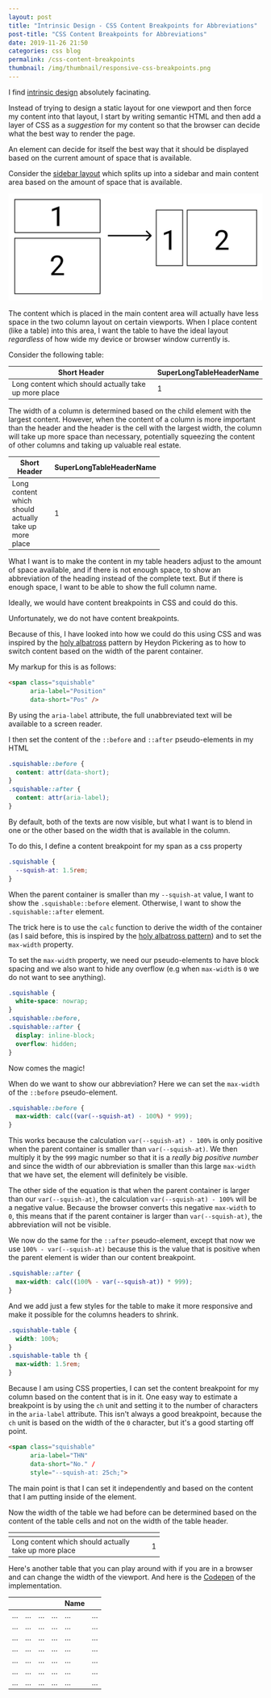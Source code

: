 ```yaml
---
layout: post
title: "Intrinsic Design - CSS Content Breakpoints for Abbreviations"
post-title: "CSS Content Breakpoints for Abbreviations"
date: 2019-11-26 21:50
categories: css blog
permalink: /css-content-breakpoints
thumbnail: /img/thumbnail/responsive-css-breakpoints.png
---
```


I find [intrinsic design](http://www.zeldman.com/2018/05/02/transcript-intrinsic-web-design-with-jen-simmons-the-big-web-show/) absolutely facinating.

Instead of trying to design a static layout for one viewport and
then force my content into that layout, I start by writing
semantic HTML and then add a layer of CSS as a _suggestion_ for
my content so that the browser can decide what the best way to
render the page.

An element can decide for itself the best way that it should be
displayed based on the current amount of space that is available.

Consider the [sidebar layout](https://every-layout.dev/layouts/sidebar/) which splits up into a sidebar and main content area
based on the amount of space that is available.

![In a wider viewport some content may actually have less space](/img/2019-11-26-responsive/HorizontalToVertical.svg "In a wider viewport some content may actually have less space")

The content which is placed in the main content area will
actually have less space in the two column layout on certain
viewports. When I place content (like a table) into this area, I
want the table to have the ideal layout _regardless_ of how wide
my device or browser window currently is.

Consider the following table:

<div class="horizontal-scroll">
  <table>
    <thead>
      <tr>
        <th>
          Short Header
        </th>
        <th>
          SuperLongTableHeaderName
        </th>
      </tr>
    </thead>
    <tbody>
      <tr>
        <td>Long content which should actually take up more place</td>
        <td class="number">1</td>
      </tr>
    </tbody>
  </table>
</div>

The width of a column is determined based on the child element
with the largest content. However, when the content of a column
is more important than the header and the header is the cell
with the largest width, the column will take up more space than
necessary, potentially squeezing the content of other columns
and taking up valuable real estate.

<div class="horizontal-scroll">
  <table style="max-width: 300px">
    <thead>
      <tr>
        <th>
          Short Header
        </th>
        <th>
          SuperLongTableHeaderName
        </th>
      </tr>
    </thead>
    <tbody>
      <tr>
        <td>Long content which should actually take up more place</td>
        <td class="number">1</td>
      </tr>
    </tbody>
  </table>
</div>

What I want is to make the content in my table headers adjust to
the amount of space available, and if there is not enough space,
to show an abbreviation of the heading instead of the complete
text. But if there is enough space, I want to be able to show the
full column name.

Ideally, we would have content breakpoints in CSS and could do this.

Unfortunately, we do not have content breakpoints.

Because of this, I have looked into how we could do this using
CSS and was inspired by the [holy albatross](https://www.heydonworks.com/article/the-flexbox-holy-albatross) pattern
by Heydon Pickering as to how to switch content based on the
width of the parent container.

My markup for this is as follows:

```html
<span class="squishable"
      aria-label="Position"
      data-short="Pos" />
```

By using the `aria-label` attribute, the full unabbreviated text
will be available to a screen reader.

I then set the content of the `::before` and `::after`
pseudo-elements in my HTML 

```css
.squishable::before {
  content: attr(data-short);
}
.squishable::after {
  content: attr(aria-label);
}
```

By default, both of the texts are now visible, but what I want is
to blend in one or the other based on the width that is available
in the column.

To do this, I define a content breakpoint for my span as a css
property

```css
.squishable {
  --squish-at: 1.5rem;
}
```

When the parent container is smaller than my `--squish-at` value,
I want to show the `.squishable::before` element. Otherwise, I
want to show the `.squishable::after` element.

The trick here is to use the `calc` function to derive the width
of the container (as I said before, this is inspired by the
[holy albatross pattern](https://www.heydonworks.com/article/the-flexbox-holy-albatross)) and to set the `max-width` property.

To set the `max-width` property, we need our pseudo-elements to
have block spacing and we also want to hide any overflow (e.g
when `max-width` is `0` we do not want to see anything).

```css
.squishable {
  white-space: nowrap;
}
.squishable::before,
.squishable::after {
  display: inline-block;
  overflow: hidden;
}
```

Now comes the magic!

When do we want to show our abbreviation? Here we can set the
`max-width` of the `::before` pseudo-element.

```css
.squishable::before {
  max-width: calc((var(--squish-at) - 100%) * 999);
}
```

This works because the calculation `var(--squish-at) - 100%` is
only positive when the parent container is smaller than `var(--squish-at)`. We then multiply it by the `999` magic number so
that it is a _really big positive number_ and since the width
of our abbreviation is smaller than this large `max-width` that
we have set, the element will definitely be visible.

The other side of the equation is that when the parent container
is larger than our `var(--squish-at)`, the calculation
`var(--squish-at) - 100%` will be a negative value. Because the
browser converts this negative `max-width` to `0`, this means
that if the parent container is larger than `var(--squish-at)`,
the abbreviation will not be visible.

We now do the same for the `::after` pseudo-element, except that
now we use `100% - var(--squish-at)` because this is the value
that is positive when the parent element is wider than our
content breakpoint.

```css
.squishable::after {
  max-width: calc((100% - var(--squish-at)) * 999);
}
```

And we add just a few styles for the table to make it more
responsive and make it possible for the columns headers to
shrink.

```css
.squishable-table {
  width: 100%;
}
.squishable-table th {
  max-width: 1.5rem;
}
```

Because I am using CSS properties, I can set the content
breakpoint for my column based on the content that is in it.
One easy way to estimate a breakpoint is by using the `ch` unit
and setting it to the number of characters in the `aria-label`
attribute. This isn't always a good breakpoint, because the `ch`
unit is based on the width of the `0` character, but it's a good
starting off point.

```html
<span class="squishable"
      aria-label="THN"
      data-short="No." /
      style="--squish-at: 25ch;">
```

The main point is that I can set it independently and based
on the content that I am putting inside of the element.

Now the width of the table we had before can be determined
based on the content of the table cells and not on the width
of the table header.

<table class="squishable-table" style="max-width: 300px">
  <thead>
    <tr>
      <th>
        <span class="squishable"
          aria-label="Short Header" 
          data-short="Header"
          style="--squish-at: 5ch;"/>
      </th>
      <th>
        <span class="squishable"
          aria-label="SuperLongTableHeaderName"
          data-short="No."
          style="--squish-at: 25ch;" />
      </th>
    </tr>
  </thead>
  <tbody>
    <tr>
      <td>Long content which should actually take up more place</td>
      <td class="number">1</td>
    </tr>
  </tbody>
</table>

Here's another table that you can play around with if you are
in a browser and can change the width of the viewport. And here
is the [Codepen](https://codepen.io/joyheron/pen/BaagQLe) of the
implementation.

<div class="horizontal-scroll">
  <table class="squishable-table">
    <thead>
      <tr>
        <th>
          <span class="squishable"
              aria-label="Position"
              data-short="Pos"
              style="--squish-at: 8ch;" />
        </th>
        <th>
          <span class="squishable"
              aria-label="Priority"
              data-short="Prio"
              style="--squish-at: 8ch;" />
        </th>
        <th>
          <span class="squishable"
              aria-label="Number"
              data-short="No."
              style="--squish-at: 6ch;" />
        </th>
        <th>
          <span class="squishable"
              aria-label="Address"
              data-short="Addr."
              style="--squish-at: 7ch;" />
        </th>
        <th>
          <span class="non-squishable">Name</span>
        </th>
        <th>
          <span class="squishable"
                aria-label="Telefone No."
                data-short="Tel."
                style="--squish-at: 11ch;" />
        </th>
      </tr>
    </thead>
    <tbody>
      <tr><td>&#8230;</td><td>&#8230;</td><td>&#8230;</td><td>&#8230;</td><td>&#8230;</td><td>&#8230;</td></tr>
      <tr><td>&#8230;</td><td>&#8230;</td><td>&#8230;</td><td>&#8230;</td><td>&#8230;</td><td>&#8230;</td></tr>
      <tr><td>&#8230;</td><td>&#8230;</td><td>&#8230;</td><td>&#8230;</td><td>&#8230;</td><td>&#8230;</td></tr>
      <tr><td>&#8230;</td><td>&#8230;</td><td>&#8230;</td><td>&#8230;</td><td>&#8230;</td><td>&#8230;</td></tr>
      <tr><td>&#8230;</td><td>&#8230;</td><td>&#8230;</td><td>&#8230;</td><td>&#8230;</td><td>&#8230;</td></tr>
      <tr><td>&#8230;</td><td>&#8230;</td><td>&#8230;</td><td>&#8230;</td><td>&#8230;</td><td>&#8230;</td></tr>
      <tr><td>&#8230;</td><td>&#8230;</td><td>&#8230;</td><td>&#8230;</td><td>&#8230;</td><td>&#8230;</td></tr>
    </tbody>
  </table>
</div>

<!-- ![Set the width of a table header responsively](/img/responsive-css-breakpoint.gif "Set the width of a table header responsively") -->